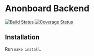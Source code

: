 Anonboard Backend
=================
[![Build Status](https://travis-ci.org/anehx/anonboard-backend.svg?branch=master)](https://travis-ci.org/anehx/anonboard-backend)
[![Coverage Status](https://coveralls.io/repos/github/anehx/anonboard-backend/badge.svg?branch=master)](https://coveralls.io/github/anehx/anonboard-backend?branch=master)

Installation
------------
Run `make install`.
